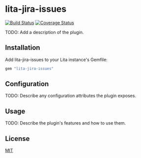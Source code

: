 # lita-jira-issues

[![Build
Status](https://travis-ci.org/amaltson/lita-jira-issues.svg?branch=master)](https://travis-ci.org/amaltson/lita-jira-issues)
[![Coverage
Status](https://coveralls.io/repos/amaltson/lita-jira-issues/badge.png)](https://coveralls.io/r/amaltson/lita-jira-issues)

TODO: Add a description of the plugin.

## Installation

Add lita-jira-issues to your Lita instance's Gemfile:

``` ruby
gem "lita-jira-issues"
```


## Configuration

TODO: Describe any configuration attributes the plugin exposes.

## Usage

TODO: Describe the plugin's features and how to use them.

## License

[MIT](http://opensource.org/licenses/MIT)

